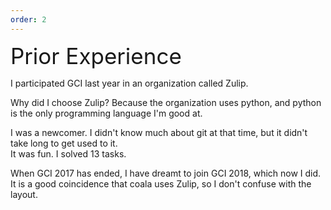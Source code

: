 ```yaml
---
order: 2
---
```


<div style="font-size: 35px">Prior Experience</div>

I participated GCI last year in an organization called Zulip.

Why did I choose Zulip? Because the organization uses python, and python is the only programming language I'm good at.

I was a newcomer. I didn't know much about git at that time, but it didn't take long to get used to it.<br>
It was fun. I solved 13 tasks.

When GCI 2017 has ended, I have dreamt to join GCI 2018, which now I did.
It is a good coincidence that coala uses Zulip, so I don't confuse with the layout.
